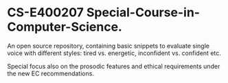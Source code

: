 # CS-E400207 Special-Course-in-Computer-Science.

An open source repository, containing basic snippets to evaluate single voice with different styles: tired vs. energetic, 
inconfident vs. confident etc. 

Special focus also on the prosodic features and ethical requirements under the new EC recommendations. 

